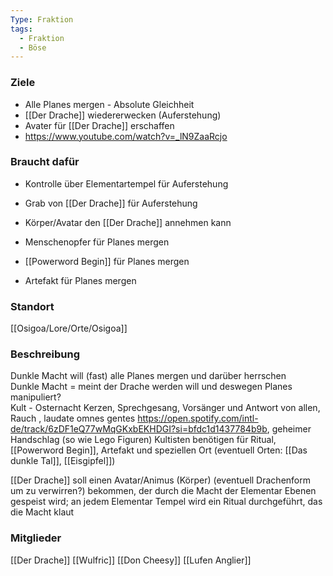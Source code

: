 ```yaml
---
Type: Fraktion
tags:
  - Fraktion
  - Böse
---
```


### Ziele
- Alle Planes mergen - Absolute Gleichheit
- [[Der Drache]] wiedererwecken (Auferstehung)
- Avater für [[Der Drache]] erschaffen 
- https://www.youtube.com/watch?v=_lN9ZaaRcjo
### Braucht dafür
- Kontrolle über Elementartempel für Auferstehung
- Grab von [[Der Drache]] für Auferstehung
- Körper/Avatar den [[Der Drache]] annehmen kann

- Menschenopfer für Planes mergen
- [[Powerword Begin]] für Planes mergen
- Artefakt für Planes mergen
### Standort
[[Osigoa/Lore/Orte/Osigoa]]
### Beschreibung
Dunkle Macht will (fast) alle Planes mergen und darüber herrschen  
Dunkle Macht = meint der Drache werden will und deswegen Planes manipuliert?  
Kult - Osternacht Kerzen, Sprechgesang, Vorsänger und Antwort von allen, Rauch , laudate omnes gentes https://open.spotify.com/intl-de/track/6zDF1eQ77wMqGKxbEKHDGI?si=bfdc1d1437784b9b, geheimer Handschlag (so wie Lego Figuren)
Kultisten benötigen für Ritual, [[Powerword Begin]], Artefakt und speziellen Ort (eventuell Orten: [[Das dunkle Tal]], [[Eisgipfel]])

 [[Der Drache]] soll einen Avatar/Animus (Körper) (eventuell Drachenform um zu verwirren?) bekommen, der durch die Macht der Elementar Ebenen gespeist wird; an jedem Elementar Tempel wird ein Ritual durchgeführt, das die Macht klaut
### Mitglieder
[[Der Drache]]
[[Wulfric]]
[[Don Cheesy]]
[[Lufen Anglier]]
